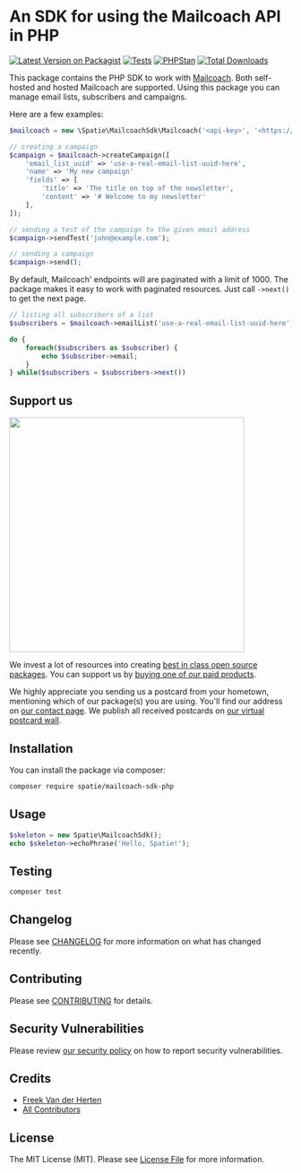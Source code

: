 # An SDK for using the Mailcoach API in PHP

[![Latest Version on Packagist](https://img.shields.io/packagist/v/spatie/mailcoach-sdk-php.svg?style=flat-square)](https://packagist.org/packages/spatie/mailcoach-sdk-php)
[![Tests](https://github.com/spatie/mailcoach-sdk-php/actions/workflows/run-tests.yml/badge.svg?branch=main)](https://github.com/spatie/mailcoach-sdk-php/actions/workflows/run-tests.yml)
[![PHPStan](https://github.com/spatie/mailcoach-sdk-php/actions/workflows/phpstan.yml/badge.svg)](https://github.com/spatie/mailcoach-sdk-php/actions/workflows/phpstan.yml)
[![Total Downloads](https://img.shields.io/packagist/dt/spatie/mailcoach-sdk-php.svg?style=flat-square)](https://packagist.org/packages/spatie/mailcoach-sdk-php)

This package contains the PHP SDK to work with [Mailcoach](https://mailcoach.app). Both self-hosted and hosted Mailcoach are supported. Using this package you can manage email lists, subscribers and campaigns.

Here are a few examples:

```php
$mailcoach = new \Spatie\MailcoachSdk\Mailcoach('<api-key>', '<https://mailcoach-api-endpoint>')

// creating a campaign
$campaign = $mailcoach->createCampaign([
    'email_list_uuid' => 'use-a-real-email-list-uuid-here',
    'name' => 'My new campaign'
    'fields' => [
        'title' => 'The title on top of the newsletter',
        'content' => '# Welcome to my newsletter'
    ],
]);

// sending a test of the campaign to the given email address
$campaign->sendTest('john@example.com');

// sending a campaign
$campaign->send();
```

By default, Mailcoach' endpoints will are paginated with a limit of 1000. The package makes it easy to work with paginated resources. Just call `->next()` to get the next page.

```php
// listing all subscribers of a list
$subscribers = $mailcoach->emailList('use-a-real-email-list-uuid-here')->subscribers();

do {
    foreach($subscribers as $subscriber) {
        echo $subscriber->email;
    }
} while($subscribers = $subscribers->next())
```

## Support us

[<img src="https://github-ads.s3.eu-central-1.amazonaws.com/mailcoach-sdk-php.jpg?t=1" width="419px" />](https://spatie.be/github-ad-click/mailcoach-sdk-php)

We invest a lot of resources into creating [best in class open source packages](https://spatie.be/open-source). You can support us by [buying one of our paid products](https://spatie.be/open-source/support-us).

We highly appreciate you sending us a postcard from your hometown, mentioning which of our package(s) you are using. You'll find our address on [our contact page](https://spatie.be/about-us). We publish all received postcards on [our virtual postcard wall](https://spatie.be/open-source/postcards).

## Installation

You can install the package via composer:

```bash
composer require spatie/mailcoach-sdk-php
```

## Usage

```php
$skeleton = new Spatie\MailcoachSdk();
echo $skeleton->echoPhrase('Hello, Spatie!');
```

## Testing

```bash
composer test
```

## Changelog

Please see [CHANGELOG](CHANGELOG.md) for more information on what has changed recently.

## Contributing

Please see [CONTRIBUTING](https://github.com/spatie/.github/blob/main/CONTRIBUTING.md) for details.

## Security Vulnerabilities

Please review [our security policy](../../security/policy) on how to report security vulnerabilities.

## Credits

- [Freek Van der Herten](https://github.com/freekmurze)
- [All Contributors](../../contributors)

## License

The MIT License (MIT). Please see [License File](LICENSE.md) for more information.
